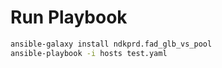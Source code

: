# Run Playbook

```bash
ansible-galaxy install ndkprd.fad_glb_vs_pool
ansible-playbook -i hosts test.yaml
```
